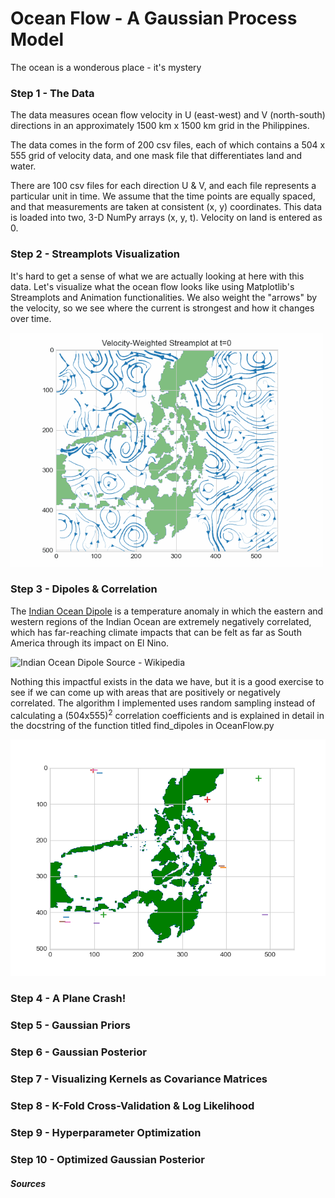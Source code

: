# Ocean Flow - A Gaussian Process Model

The ocean is a wonderous place - it's mystery


### Step 1 - The Data
The data measures ocean flow velocity in U (east-west) and V (north-south) directions in an approximately 1500 km x 1500 km grid in the Philippines.

The data comes in the form of 200 csv files, each of which contains a 504 x 555 grid of velocity data, and one mask file that differentiates land and water.

There are 100 csv files for each direction U & V, and each file represents a particular unit in time. We assume that the time points are equally spaced, and that measurements are taken at consistent (x, y) coordinates. This data is loaded into two, 3-D NumPy arrays (x, y, t). Velocity on land is entered as 0.

### Step 2 - Streamplots Visualization

It's hard to get a sense of what we are actually looking at here with this data. Let's visualize what the ocean flow looks like using Matplotlib's Streamplots and Animation functionalities. We also weight the "arrows" by the velocity, so we see where the current is strongest and how it changes over time.

<img src="OceanFlowImages/Streamplots.gif" width="500">


### Step 3 - Dipoles & Correlation

The [Indian Ocean Dipole]( https://en.wikipedia.org/wiki/Indian_Ocean_Dipole) is a temperature anomaly in which the eastern and western regions of the Indian Ocean are extremely negatively correlated, which has far-reaching climate impacts that can be felt as far as South America through its impact on El Nino.


![Indian Ocean Dipole](https://en.wikipedia.org/wiki/Indian_Ocean_Dipole#/media/File:Sstanom_199711_krig.jpg)
Source - Wikipedia

Nothing this impactful exists in the data we have, but it is a good exercise to see if we can come up with areas that are positively or negatively correlated. The algorithm I implemented uses random sampling instead of calculating a (504x555)<sup>2</sup> correlation coefficients and is explained in detail in the docstring of the function titled find_dipoles in OceanFlow.py

![Indian Ocean Dipole](OceanFlowImages/Dipoles.png)


### Step 4 - A Plane Crash!

### Step 5 - Gaussian Priors

### Step 6 - Gaussian Posterior

### Step 7 - Visualizing Kernels as Covariance Matrices

### Step 8 - K-Fold Cross-Validation & Log Likelihood

### Step 9 - Hyperparameter Optimization

### Step 10 - Optimized Gaussian Posterior


##### Sources
